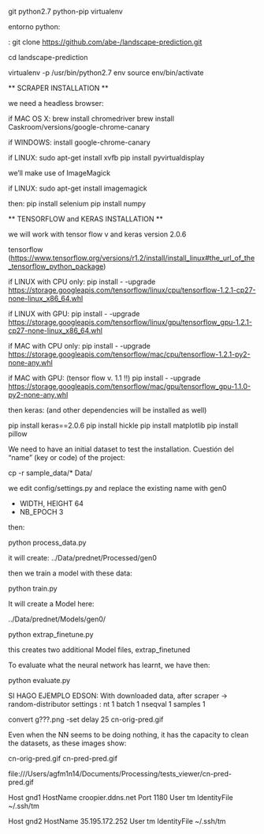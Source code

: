 git
python2.7
python-pip
virtualenv

entorno python:

:
git clone https://github.com/abe-/landscape-prediction.git

cd landscape-prediction

virtualenv -p /usr/bin/python2.7 env
source env/bin/activate

** SCRAPER INSTALLATION **

we need a headless browser:

if MAC OS X:
brew install chromedriver
brew install Caskroom/versions/google-chrome-canary

if WINDOWS: 
install google-chrome-canary

if LINUX:
sudo apt-get install xvfb
pip install pyvirtualdisplay

we’ll make use of ImageMagick

if LINUX:
sudo apt-get install imagemagick

then:
pip install selenium
pip install numpy


** TENSORFLOW and KERAS INSTALLATION **

we will work with tensor flow v  and keras version 2.0.6

tensorflow
(https://www.tensorflow.org/versions/r1.2/install/install_linux#the_url_of_the_tensorflow_python_package)

if LINUX with CPU only:
pip install - -upgrade https://storage.googleapis.com/tensorflow/linux/cpu/tensorflow-1.2.1-cp27-none-linux_x86_64.whl

if LINUX with GPU:
pip install - -upgrade https://storage.googleapis.com/tensorflow/linux/gpu/tensorflow_gpu-1.2.1-cp27-none-linux_x86_64.whl

if MAC with CPU only:
pip install - -upgrade https://storage.googleapis.com/tensorflow/mac/cpu/tensorflow-1.2.1-py2-none-any.whl

if MAC with GPU: (tensor flow v. 1.1 !!)
pip install - -upgrade https://storage.googleapis.com/tensorflow/mac/gpu/tensorflow_gpu-1.1.0-py2-none-any.whl


then keras: (and other dependencies will be installed as well)

pip install keras==2.0.6
pip install hickle
pip install matplotlib
pip install pillow


We need to have an initial dataset to test the installation. Cuestión del “name” (key or code) of the project:

cp -r sample_data/* Data/

we edit config/settings.py and replace the existing name with gen0
- WIDTH, HEIGHT 64
- NB_EPOCH 3

then:

python process_data.py

it will create:
../Data/prednet/Processed/gen0


then we train a model with these data:

python train.py


It will create a Model here:

../Data/prednet/Models/gen0/


python  extrap_finetune.py

this creates two additional Model files, extrap_finetuned

To evaluate what the neural network has learnt, we have then:

python evaluate.py




SI HAGO EJEMPLO EDSON:
With downloaded data, after scraper -> random-distributor
settings : nt 1 batch 1 nseqval 1 samples 1


convert g???.png  -set delay 25  cn-orig-pred.gif


Even when the NN seems to be doing nothing, it has the capacity to clean the datasets, as these images show:

cn-orig-pred.gif
cn-pred-pred.gif

file:///Users/agfm1n14/Documents/Processing/tests_viewer/cn-pred-pred.gif


Host gnd1
	HostName croopier.ddns.net
	Port 1180
	User tm
	IdentityFile ~/.ssh/tm


Host gnd2
	HostName 35.195.172.252
	User tm
	IdentityFile ~/.ssh/tm


